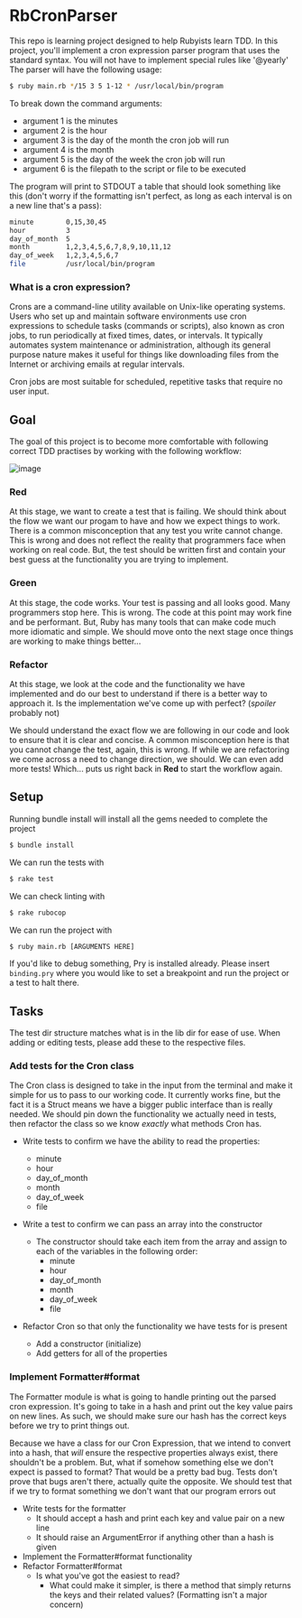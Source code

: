 # RbCronParser

This repo is learning project designed to help Rubyists learn TDD. In this project, you'll implement a cron expression parser program that uses the standard syntax. You will not have to implement special rules like '@yearly' The parser will have the following usage:

```bash
$ ruby main.rb */15 3 5 1-12 * /usr/local/bin/program
```
To break down the command arguments:
- argument 1 is the minutes
- argument 2 is the hour
- argument 3 is the day of the month the cron job will run
- argument 4 is the month
- argument 5 is the day of the week the cron job will run
- argument 6 is the filepath to the script or file to be executed

The program will print to STDOUT a table that should look something like this (don't worry if the formatting isn't perfect, as long as each interval is on a new line that's a pass):

```bash
minute        0,15,30,45
hour          3
day_of_month  5
month         1,2,3,4,5,6,7,8,9,10,11,12
day_of_week   1,2,3,4,5,6,7
file          /usr/local/bin/program
```

### What is a cron expression?
Crons are a command-line utility available on Unix-like operating systems. Users who set up and maintain software environments use cron expressions to schedule tasks (commands or scripts), also known as cron jobs, to run periodically at fixed times, dates, or intervals. It typically automates system maintenance or administration, although its general purpose nature makes it useful for things like downloading files from the Internet or archiving emails at regular intervals.

Cron jobs are most suitable for scheduled, repetitive tasks that require no user input.

## Goal
The goal of this project is to become more comfortable with following correct TDD practises by working with the following workflow:

![image](https://miro.medium.com/max/1024/1*749GtQGqamkOqfOe40o_Tg.png)

### Red 
At this stage, we want to create a test that is failing. We should think about the flow we want our progam to have and how we expect things to work. There is a common misconception that any test you write cannot change. This is wrong and does not reflect the reality that programmers face when working on real code. But, the test should be written first and contain your best guess at the functionality you are trying to implement.

### Green
At this stage, the code works. Your test is passing and all looks good. Many programmers stop here. This is wrong. The code at this point may work fine and be performant. But, Ruby has many tools that can make code much more idiomatic and simple. We should move onto the next stage once things are working to make things better...

### Refactor
At this stage, we look at the code and the functionality we have implemented and do our best to understand if there is a better way to approach it. Is the implementation we've come up with perfect? (*spoiler* probably not)

We should understand the exact flow we are following in our code and look to ensure that it is clear and concise. A common misconception here is that you cannot change the test, again, this is wrong. If while we are refactoring we come across a need to change direction, we should. We can even add more tests! Which... puts us right back in **Red** to start the workflow again.

## Setup
Running bundle install will install all the gems needed to complete the project
```bash
$ bundle install
```
We can run the tests with
```bash
$ rake test
```
We can check linting with
```bash
$ rake rubocop
```
We can run the project with
```bash
$ ruby main.rb [ARGUMENTS HERE]
```
If you'd like to debug something, Pry is installed already. Please insert `binding.pry` where you would like to set a breakpoint and run the project or a test to halt there.

## Tasks
The test dir structure matches what is in the lib dir for ease of use. When adding or editing tests, please add these to the respective files.

### Add tests for the Cron class

The Cron class is designed to take in the input from the terminal and make it simple for us to pass to our working code. It currently works fine, but the fact it is a Struct means we have a bigger public interface than is really needed. We should pin down the functionality we actually need in tests, then refactor the class so we know *exactly* what methods Cron has.
- Write tests to confirm we have the ability to read the properties: 
    - minute
    - hour
    - day_of_month
    - month
    - day_of_week
    - file

- Write a test to confirm we can pass an array into the constructor
    - The constructor should take each item from the array and assign to each of the variables in the following order:
        - minute
        - hour
        - day_of_month
        - month
        - day_of_week
        - file

- Refactor Cron so that only the functionality we have tests for is present
    - Add a constructor (initialize)
    - Add getters for all of the properties

### Implement Formatter#format
The Formatter module is what is going to handle printing out the parsed cron expression. It's going to take in a hash and print out the key value pairs on new lines. As such, we should make sure our hash has the correct keys before we try to print things out.

Because we have a class for our Cron Expression, that we intend to convert into a hash, that *will* ensure the respective properties always exist, there shouldn't be a problem. But, what if somehow something else we don't expect is passed to format? That would be a pretty bad bug. Tests don't prove that bugs aren't there, actually quite the opposite. We should test that if we try to format something we don't want that our program errors out

- Write tests for the formatter
    - It should accept a hash and print each key and value pair on a new line
    - It should raise an ArgumentError if anything other than a hash is given
- Implement the Formatter#format functionality
- Refactor Formatter#format
    - Is what you've got the easiest to read?
        - What could make it simpler, is there a method that simply returns the keys and their related values? (Formatting isn't a major concern)


